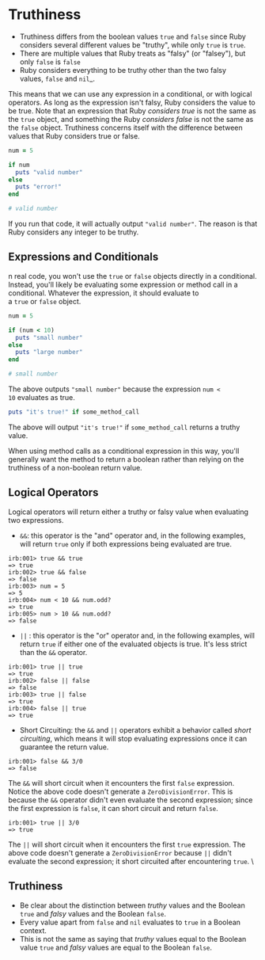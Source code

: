 # Truthiness

* Truthiness differs from the boolean values `true` and `false` since Ruby considers several different values be "truthy", while only `true` is `true`.
* There are multiple values that Ruby treats as "falsy" (or "falsey"), but only `false` is `false`
* Ruby considers everything to be truthy other than the two falsy values, `false` and `nil`_.

This means that we can use any expression in a conditional, or with logical operators. As long as the expression isn't falsy, Ruby considers the value to be true. Note that an expression that Ruby _considers true_ is not the same as the `true` object, and something the Ruby _considers false_ is not the same as the `false` object. Truthiness concerns itself with the difference between values that Ruby considers true or false.

```ruby
num = 5

if num
  puts "valid number"
else
  puts "error!"
end

# valid number
```

If you run that code, it will actually output `"valid number"`. The reason is that Ruby considers any integer to be truthy.

## Expressions and Conditionals

n real code, you won't use the `true` or `false` objects directly in a conditional. Instead, you'll likely be evaluating some expression or method call in a conditional. Whatever the expression, it should evaluate to a `true` or `false` object.

```ruby
num = 5

if (num < 10)
  puts "small number"
else
  puts "large number"
end

# small number
```

The above outputs `"small number"` because the expression `num < 10` evaluates as true.

```ruby
puts "it's true!" if some_method_call
```

The above will output `"it's true!"` if `some_method_call` returns a truthy value.

When using method calls as a conditional expression in this way, you'll generally want the method to return a boolean rather than relying on the truthiness of a non-boolean return value.

## Logical Operators

Logical operators will return either a truthy or falsy value when evaluating two expressions.

* `&&`: this operator is the "and" operator and, in the following examples, will return `true` only if both expressions being evaluated are true.

```shell
irb:001> true && true
=> true
irb:002> true && false
=> false
irb:003> num = 5
=> 5
irb:004> num < 10 && num.odd?
=> true
irb:005> num > 10 && num.odd?
=> false
```

* `||` : this operator is the "or" operator and, in the following examples, will return `true` if either one of the evaluated objects is true. It's less strict than the `&&` operator.

```shell
irb:001> true || true
=> true
irb:002> false || false
=> false
irb:003> true || false
=> true
irb:004> false || true
=> true
```
* Short Circuiting: the `&&` and `||` operators exhibit a behavior called _short circuiting_, which means it will stop evaluating expressions once it can guarantee the return value.

```shell
irb:001> false && 3/0
=> false
```

The `&&` will short circuit when it encounters the first `false` expression. Notice the above code doesn't generate a `ZeroDivisionError`. This is because the `&&` operator didn't even evaluate the second expression; since the first expression is `false`, it can short circuit and return `false`.

```shell
irb:001> true || 3/0
=> true
```

The `||` will short circuit when it encounters the first `true` expression. The above code doesn't generate a `ZeroDivisionError` because `||` didn't evaluate the second expression; it short circuited after encountering `true`.
\
## Truthiness

* Be clear about the distinction between *truthy* values and the Boolean `true` and *falsy* values and the Boolean `false`.
* Every value apart from `false` and `nil` evaluates to `true` in a Boolean context.
* This is not the same as saying that *truthy* values equal to the Boolean value `true` and *falsy* values are equal to the Boolean `false`.